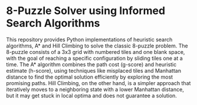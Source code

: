 # 8-Puzzle Solver using Informed Search Algorithms
This repository provides Python implementations of heuristic search algorithms, A* and Hill Climbing to solve the classic 8-puzzle problem. The 8-puzzle consists of a 3x3 grid with numbered tiles and one blank space, with the goal of reaching a specific configuration by sliding tiles one at a time. The A* algorithm combines the path cost (g-score) and heuristic estimate (h-score), using techniques like misplaced tiles and Manhattan distance to find the optimal solution efficiently by exploring the most promising paths. Hill Climbing, on the other hand, is a simpler approach that iteratively moves to a neighboring state with a lower Manhattan distance, but it may get stuck in local optima and does not guarantee a solution.






